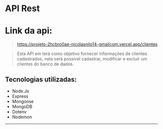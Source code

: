 #  API Rest

# Link da api:
> https://projeto-2hcbro0ae-nicolasnilo14-gmailcom.vercel.app/clientes

> Esta API em terá como objetivo fornecer informações de clientes cadastrados, nela será possível cadastrar, modificar e excluir um clientes do banco de dados.

  
  

##  Tecnologias utilizadas:

- Node.Js
- Express
- Mongoose
- MongoDB
- Dotenv
- Nodemon
----
